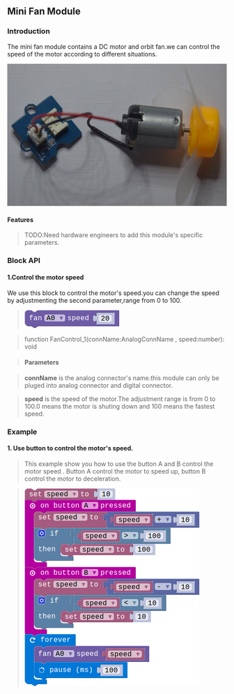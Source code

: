 ## Mini Fan Module

### Introduction

The mini fan module contains a DC motor and  orbit fan.we can control the speed of the motor according to different situations.

![module_pic](./image/modules/minifan.png)

#### Features

> TODO:Need hardware engineers to add this module's specific parameters.

### Block API

#### 1.Control the motor speed

We use this block to control the motor's speed.you can change the speed by adjustmenting the second parameter,range from 0 to 100.

> ![pic1](./image/Mini-Fan/control-speed.png)

> function FanControl_1(connName:AnalogConnName , speed:number): void

> #### Parameters

> **connName** is the analog connector's name.this module can only be pluged into analog connector and digital connector.

> **speed** is the speed of the motor.The adjustment range is from 0 to 100.0 means the motor is shuting down and 100 means the fastest speed. 

### Example

#### 1. Use button to control the motor's speed.

> This example show you how to use the button A and B control the motor speed . Button A control the motor to speed up, button B control the motor to deceleration.

> ![pic1](./image/Mini-Fan/button-speed.png)
